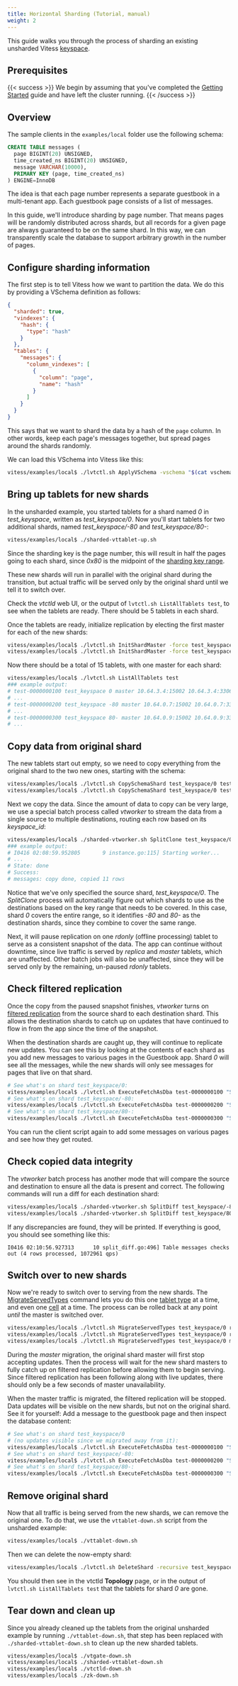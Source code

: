 ```yaml
---
title: Horizontal Sharding (Tutorial, manual)
weight: 2
---
```


This guide walks you through the process of sharding an existing unsharded Vitess [keyspace](../../overview/concepts#keyspace).

## Prerequisites

{{< success >}}
We begin by assuming that you've completed the [Getting Started](../../getting-started/local) guide and have left the cluster running.
{{< /success >}}

## Overview

The sample clients in the `examples/local` folder use the following schema:

``` sql
CREATE TABLE messages (
  page BIGINT(20) UNSIGNED,
  time_created_ns BIGINT(20) UNSIGNED,
  message VARCHAR(10000),
  PRIMARY KEY (page, time_created_ns)
) ENGINE=InnoDB
```

The idea is that each page number represents a separate guestbook in a multi-tenant app. Each guestbook page consists of a list of messages.

In this guide, we'll introduce sharding by page number. That means pages will be randomly distributed across shards, but all records for a given page are always guaranteed to be on the same shard. In this way, we can transparently scale the database to support arbitrary growth in the number of pages.

## Configure sharding information

The first step is to tell Vitess how we want to partition the data. We do this by providing a VSchema definition as follows:

``` json
{
  "sharded": true,
  "vindexes": {
    "hash": {
      "type": "hash"
    }
  },
  "tables": {
    "messages": {
      "column_vindexes": [
        {
          "column": "page",
          "name": "hash"
        }
      ]
    }
  }
}
```

This says that we want to shard the data by a hash of the `page` column. In other words, keep each page's messages together, but spread pages around the shards randomly.

We can load this VSchema into Vitess like this:

``` sh
vitess/examples/local$ ./lvtctl.sh ApplyVSchema -vschema "$(cat vschema.json)" test_keyspace
```

## Bring up tablets for new shards

In the unsharded example, you started tablets for a shard named *0* in *test_keyspace*, written as *test_keyspace/0*. Now you'll start tablets for two additional shards, named *test_keyspace/-80* and *test_keyspace/80-*:

``` sh
vitess/examples/local$ ./sharded-vttablet-up.sh
```

Since the sharding key is the page number, this will result in half the pages going to each shard, since *0x80* is the midpoint of the [sharding key range](../#key-ranges-and-partitions).

These new shards will run in parallel with the original shard during the transition, but actual traffic will be served only by the original shard until we tell it to switch over.

Check the *vtctld* web UI, or the output of `lvtctl.sh ListAllTablets test`, to see when the tablets are ready. There should be 5 tablets in each shard.

Once the tablets are ready, initialize replication by electing the first master for each of the new shards:

``` sh
vitess/examples/local$ ./lvtctl.sh InitShardMaster -force test_keyspace/-80 test-0000000200
vitess/examples/local$ ./lvtctl.sh InitShardMaster -force test_keyspace/80- test-0000000300
```

Now there should be a total of 15 tablets, with one master for each shard:

``` sh
vitess/examples/local$ ./lvtctl.sh ListAllTablets test
### example output:
# test-0000000100 test_keyspace 0 master 10.64.3.4:15002 10.64.3.4:3306 []
# ...
# test-0000000200 test_keyspace -80 master 10.64.0.7:15002 10.64.0.7:3306 []
# ...
# test-0000000300 test_keyspace 80- master 10.64.0.9:15002 10.64.0.9:3306 []
# ...
```

## Copy data from original shard

The new tablets start out empty, so we need to copy everything from the original shard to the two new ones, starting with the schema:

``` sh
vitess/examples/local$ ./lvtctl.sh CopySchemaShard test_keyspace/0 test_keyspace/-80
vitess/examples/local$ ./lvtctl.sh CopySchemaShard test_keyspace/0 test_keyspace/80-
```

Next we copy the data. Since the amount of data to copy can be very large, we use a special batch process called *vtworker* to stream the data from a single source to multiple destinations, routing each row based on its *keyspace_id*:

``` sh
vitess/examples/local$ ./sharded-vtworker.sh SplitClone test_keyspace/0
### example output:
# I0416 02:08:59.952805       9 instance.go:115] Starting worker...
# ...
# State: done
# Success:
# messages: copy done, copied 11 rows
```

Notice that we've only specified the source shard, *test_keyspace/0*. The *SplitClone* process will automatically figure out which shards to use as the destinations based on the key range that needs to be covered. In this case, shard *0* covers the entire range, so it identifies *-80* and *80-* as the destination shards, since they combine to cover the same range.

Next, it will pause replication on one *rdonly* (offline processing) tablet to serve as a consistent snapshot of the data. The app can continue without downtime, since live traffic is served by *replica* and *master* tablets, which are unaffected. Other batch jobs will also be unaffected, since they will be served only by the remaining, un-paused *rdonly* tablets.

## Check filtered replication

Once the copy from the paused snapshot finishes, *vtworker* turns on [filtered replication](../#filtered-replication) from the source shard to each destination shard. This allows the destination shards to catch up on updates that have continued to flow in from the app since the time of the snapshot.

When the destination shards are caught up, they will continue to replicate new updates. You can see this by looking at the contents of each shard as you add new messages to various pages in the Guestbook app. Shard *0* will see all the messages, while the new shards will only see messages for pages that live on that shard.

``` sh
# See what's on shard test_keyspace/0:
vitess/examples/local$ ./lvtctl.sh ExecuteFetchAsDba test-0000000100 "SELECT * FROM messages"
# See what's on shard test_keyspace/-80:
vitess/examples/local$ ./lvtctl.sh ExecuteFetchAsDba test-0000000200 "SELECT * FROM messages"
# See what's on shard test_keyspace/80-:
vitess/examples/local$ ./lvtctl.sh ExecuteFetchAsDba test-0000000300 "SELECT * FROM messages"
```

You can run the client script again to add some messages on various pages and see how they get routed.

## Check copied data integrity

The *vtworker* batch process has another mode that will compare the source and destination to ensure all the data is present and correct. The following commands will run a diff for each destination shard:

``` sh
vitess/examples/local$ ./sharded-vtworker.sh SplitDiff test_keyspace/-80
vitess/examples/local$ ./sharded-vtworker.sh SplitDiff test_keyspace/80-
```

If any discrepancies are found, they will be printed. If everything is good, you should see something like this:

```
I0416 02:10:56.927313      10 split_diff.go:496] Table messages checks out (4 rows processed, 1072961 qps)
```

## Switch over to new shards

Now we're ready to switch over to serving from the new shards. The [MigrateServedTypes](../../reference/vtctl#migrateservedtypes) command lets you do this one [tablet type](../../overview/concepts#tablet) at a time, and even one [cell](../../overview/concepts#cell-data-center) at a time. The process can be rolled back at any point *until* the master is switched over.

``` sh
vitess/examples/local$ ./lvtctl.sh MigrateServedTypes test_keyspace/0 rdonly
vitess/examples/local$ ./lvtctl.sh MigrateServedTypes test_keyspace/0 replica
vitess/examples/local$ ./lvtctl.sh MigrateServedTypes test_keyspace/0 master
```

During the *master* migration, the original shard master will first stop accepting updates. Then the process will wait for the new shard masters to fully catch up on filtered replication before allowing them to begin serving. Since filtered replication has been following along with live updates, there should only be a few seconds of master unavailability.

When the master traffic is migrated, the filtered replication will be stopped. Data updates will be visible on the new shards, but not on the original shard. See it for yourself: Add a message to the guestbook page and then inspect the database content:

``` sh
# See what's on shard test_keyspace/0
# (no updates visible since we migrated away from it):
vitess/examples/local$ ./lvtctl.sh ExecuteFetchAsDba test-0000000100 "SELECT * FROM messages"
# See what's on shard test_keyspace/-80:
vitess/examples/local$ ./lvtctl.sh ExecuteFetchAsDba test-0000000200 "SELECT * FROM messages"
# See what's on shard test_keyspace/80-:
vitess/examples/local$ ./lvtctl.sh ExecuteFetchAsDba test-0000000300 "SELECT * FROM messages"
```

## Remove original shard

Now that all traffic is being served from the new shards, we can remove the original one. To do that, we use the `vttablet-down.sh` script from the unsharded example:

``` sh
vitess/examples/local$ ./vttablet-down.sh
```

Then we can delete the now-empty shard:

``` sh
vitess/examples/local$ ./lvtctl.sh DeleteShard -recursive test_keyspace/0
```

You should then see in the vtctld **Topology** page, or in the output of `lvtctl.sh ListAllTablets test` that the tablets for shard *0* are gone.

## Tear down and clean up

Since you already cleaned up the tablets from the original unsharded example by running `./vttablet-down.sh`, that step has been replaced with `./sharded-vttablet-down.sh` to clean up the new sharded tablets.

``` sh
vitess/examples/local$ ./vtgate-down.sh
vitess/examples/local$ ./sharded-vttablet-down.sh
vitess/examples/local$ ./vtctld-down.sh
vitess/examples/local$ ./zk-down.sh
```
